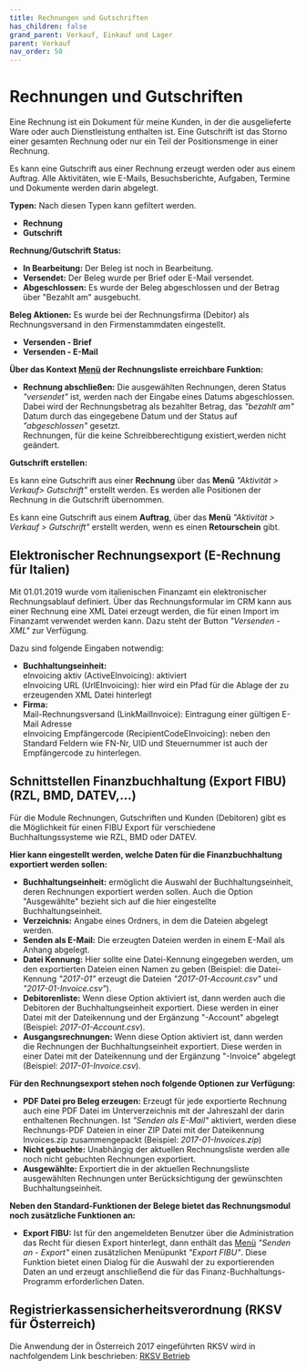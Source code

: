 ```yaml
---
title: Rechnungen und Gutschriften
has_children: false
grand_parent: Verkauf, Einkauf und Lager
parent: Verkauf
nav_order: 50
---
```


# Rechnungen und Gutschriften


Eine Rechnung ist ein Dokument für meine Kunden, in der die ausgelieferte Ware oder auch Dienstleistung enthalten ist. Eine Gutschrift ist das Storno einer gesamten Rechnung oder nur ein Teil der Positionsmenge in einer Rechnung.

Es kann eine Gutschrift aus einer Rechnung erzeugt werden oder aus einem Auftrag. Alle Aktivitäten, wie E-Mails, Besuchsberichte, Aufgaben, Termine und Dokumente werden darin abgelegt.

**Typen:** Nach diesen Typen kann gefiltert werden.

- **Rechnung**
- **Gutschrift**

**Rechnung/Gutschrift Status:**

- **In Bearbeitung:** Der Beleg ist noch in Bearbeitung.
- **Versendet:** Der Beleg wurde per Brief oder E-Mail versendet.
- **Abgeschlossen:** Es wurde der Beleg abgeschlossen und der Betrag über "Bezahlt am" ausgebucht.

**Beleg Aktionen:** Es wurde bei der Rechnungsfirma (Debitor) als Rechnungsversand in den Firmenstammdaten eingestellt.
- **Versenden - Brief**
- **Versenden - E-Mail**

**Über das Kontext [Menü](Menü)<!-- TODO --> der Rechnungsliste erreichbare Funktion:**
- **Rechnung abschließen:** Die ausgewählten Rechnungen, deren Status *"versendet"* ist, werden nach der Eingabe eines Datums abgeschlossen. Dabei wird der Rechnungsbetrag als bezahlter Betrag, das *"bezahlt am"* Datum durch das eingegebene Datum und der Status auf *"abgeschlossen"* gesetzt.  
Rechnungen, für die keine Schreibberechtigung existiert,werden nicht geändert.

**Gutschrift erstellen:**  

Es kann eine Gutschrift aus einer **Rechnung** über das **Menü** *"Aktivität > Verkauf> Gutschrift"* erstellt werden. Es werden alle Positionen der Rechnung in die Gutschrift übernommen.

Es kann eine Gutschrift aus einem **Auftrag**, über das **Menü** *"Aktivität > Verkauf > Gutschrift"* erstellt werden, wenn es einen **Retourschein** gibt.


## Elektronischer Rechnungsexport (E-Rechnung für Italien)


Mit 01.01.2019 wurde vom italienischen Finanzamt ein elektronischer Rechnungsablauf definiert. Über das Rechnungsformular im CRM kann aus einer Rechnung eine XML Datei erzeugt werden, die für einen Import im Finanzamt verwendet werden kann. Dazu steht der Button *"Versenden - XML"* zur Verfügung.

Dazu sind folgende Eingaben notwendig:
- **Buchhaltungseinheit:**  
eInvoicing aktiv (ActiveEInvoicing): aktiviert  
eInvoicing URL (UrlEInvoicing): hier wird ein Pfad für die Ablage der zu erzeugenden XML Datei hinterlegt
- **Firma:**  
Mail-Rechnungsversand (LinkMailInvoice): Eintragung einer gültigen E-Mail Adresse  
eInvoicing Empfängercode (RecipientCodeEInvoicing): neben den Standard Feldern wie FN-Nr, UID und Steuernummer ist auch der Empfängercode zu hinterlegen.

## Schnittstellen Finanzbuchhaltung (Export FIBU) (RZL, BMD, DATEV,...)

Für die Module Rechnungen, Gutschriften und Kunden (Debitoren) gibt es die Möglichkeit für einen FIBU Export für verschiedene Buchhaltungssysteme wie RZL, BMD oder DATEV.

**Hier kann eingestellt werden, welche Daten für die Finanzbuchhaltung exportiert werden sollen:**
- **Buchhaltungseinheit:** ermöglicht die Auswahl der Buchhaltungseinheit, deren Rechnungen exportiert werden sollen. Auch die Option "Ausgewählte" bezieht sich auf die hier eingestellte Buchhaltungseinheit.
- **Verzeichnis:** Angabe eines Ordners, in dem die Dateien abgelegt werden.
- **Senden als E-Mail:** Die erzeugten Dateien werden in einem E-Mail als Anhang abgelegt.
- **Datei Kennung:** Hier sollte eine Datei-Kennung eingegeben werden, um den exportierten Dateien einen Namen zu geben (Beispiel: die Datei-Kennung *"2017-01"* erzeugt die Dateien *"2017-01-Account.csv"* und *"2017-01-Invoice.csv"*).
- **Debitorenliste:** Wenn diese Option aktiviert ist, dann werden auch die Debitoren der Buchhaltungseinheit exportiert. Diese werden in einer Datei mit der Dateikennung und der Ergänzung "-Account" abgelegt (Beispiel: *2017-01-Account.csv*).
- **Ausgangsrechnungen:** Wenn diese Option aktiviert ist, dann werden die Rechnungen der Buchhaltungseinheit exportiert. Diese werden in einer Datei mit der Dateikennung und der Ergänzung "-Invoice" abgelegt (Beispiel: *2017-01-Invoice.csv*).

**Für den Rechnungsexport stehen noch folgende Optionen zur Verfügung:**
- **PDF Datei pro Beleg erzeugen:** Erzeugt für jede exportierte Rechnung auch eine PDF Datei im Unterverzeichnis mit der Jahreszahl der darin enthaltenen Rechnungen. Ist *"Senden als E-Mail"* aktiviert, werden diese Rechnungs-PDF Dateien in einer ZIP Datei mit der Dateikennung Invoices.zip zusammengepackt (Beispiel: *2017-01-Invoices.zip*)
- **Nicht gebuchte:** Unabhängig der aktuellen Rechnungsliste werden alle noch nicht gebuchten Rechnungen exportiert.
- **Ausgewählte:** Exportiert die in der aktuellen Rechnungsliste ausgewählten Rechnungen unter Berücksichtigung der gewünschten Buchhaltungseinheit.

**Neben den Standard-Funktionen der Belege bietet das Rechnungsmodul noch zusätzliche Funktionen an:**
- **Export FIBU:** Ist für den angemeldeten Benutzer über die Administration das Recht für diesen Export hinterlegt, dann enthält das [Menü](Menü)<!-- TODO --> *"Senden an - Export"* einen zusätzlichen Menüpunkt *"Export FIBU"*. Diese Funktion bietet einen Dialog für die Auswahl der zu exportierenden Daten an und erzeugt anschließend die für das Finanz-Buchhaltungs-Programm erforderlichen Daten.

## Registrierkassensicherheitsverordnung (RKSV für Österreich)

Die Anwendung der in Österreich 2017 eingeführten RKSV wird in nachfolgendem Link beschrieben: [RKSV Betrieb](https://www.relations-crm.com/documents/Downloads/rksv/Dokumentation%20RKSV%20-%20Betrieb.pdf)
